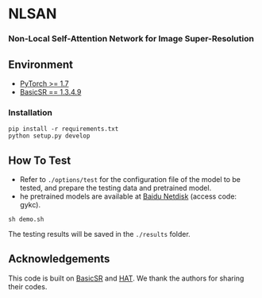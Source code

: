 # NLSAN

### Non-Local Self-Attention Network for Image Super-Resolution

## Environment
- [PyTorch >= 1.7](https://pytorch.org/)
- [BasicSR == 1.3.4.9](https://github.com/XPixelGroup/BasicSR/blob/master/INSTALL.md) 

### Installation
```
pip install -r requirements.txt
python setup.py develop
```

## How To Test
- Refer to `./options/test` for the configuration file of the model to be tested, and prepare the testing data and pretrained model.  
- he pretrained models are available at [Baidu Netdisk](https://pan.baidu.com/s/15_zTnP_fNSZPGhnnlymRug) (access code: gykc).  
```
sh demo.sh
```
The testing results will be saved in the `./results` folder.


## Acknowledgements
This code is built on [BasicSR](https://github.com/XPixelGroup/BasicSR) and [HAT](https://github.com/XPixelGroup/HAT). We thank the authors for sharing their codes.

